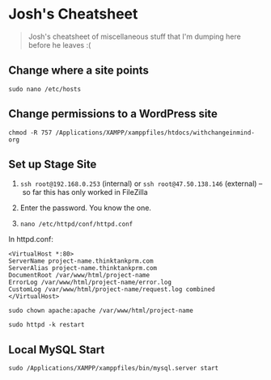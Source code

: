 # Josh's Cheatsheet

> Josh's cheatsheet of miscellaneous stuff that I'm dumping here before he leaves :(

## Change where a site points

`sudo nano /etc/hosts`

## Change permissions to a WordPress site

`chmod -R 757 /Applications/XAMPP/xamppfiles/htdocs/withchangeinmind-org`

## Set up Stage Site

1. `ssh root@192.168.0.253` (internal) or `ssh root@47.50.138.146` (external) – so far this has only worked in FileZilla

2. Enter the password. You know the one.

3. `nano /etc/httpd/conf/httpd.conf`

In httpd.conf:

```
<VirtualHost *:80>
ServerName project-name.thinktankprm.com
ServerAlias project-name.thinktankprm.com
DocumentRoot /var/www/html/project-name
ErrorLog /var/www/html/project-name/error.log
CustomLog /var/www/html/project-name/request.log combined
</VirtualHost>
```

`sudo chown apache:apache /var/www/html/project-name`

`sudo httpd -k restart`

## Local MySQL Start

`sudo /Applications/XAMPP/xamppfiles/bin/mysql.server start`
